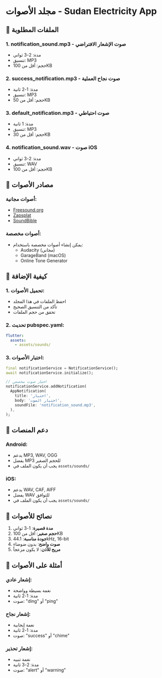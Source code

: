 # مجلد الأصوات - Sudan Electricity App

## 📁 الملفات المطلوبة

### 1. **notification_sound.mp3** - صوت الإشعار الافتراضي
- مدة: 2-3 ثواني
- تنسيق: MP3
- حجم: أقل من 100KB

### 2. **success_notification.mp3** - صوت نجاح العملية
- مدة: 1-2 ثانية
- تنسيق: MP3
- حجم: أقل من 50KB

### 3. **default_notification.mp3** - صوت احتياطي
- مدة: 1 ثانية
- تنسيق: MP3
- حجم: أقل من 30KB

### 4. **notification_sound.wav** - صوت iOS
- مدة: 2-3 ثواني
- تنسيق: WAV
- حجم: أقل من 100KB

## 🎵 مصادر الأصوات

### **أصوات مجانية:**
- [Freesound.org](https://freesound.org/)
- [Zapsplat](https://www.zapsplat.com/)
- [SoundBible](http://soundbible.com/)

### **أصوات مخصصة:**
- يمكن إنشاء أصوات مخصصة باستخدام:
  - Audacity (مجاني)
  - GarageBand (macOS)
  - Online Tone Generator

## 🔧 كيفية الإضافة

### **1. تحميل الأصوات:**
- احفظ الملفات في هذا المجلد
- تأكد من التنسيق الصحيح
- تحقق من حجم الملفات

### **2. تحديث pubspec.yaml:**
```yaml
flutter:
  assets:
    - assets/sounds/
```

### **3. اختبار الأصوات:**
```dart
final notificationService = NotificationService();
await notificationService.initialize();

// اختبار صوت مخصص
notificationService.addNotification(
  AppNotification(
    title: 'اختبار',
    body: 'اختبار الصوت',
    soundFile: 'notification_sound.mp3',
  ),
);
```

## 📱 دعم المنصات

### **Android:**
- يدعم MP3, WAV, OGG
- يفضل MP3 للحجم الصغير
- يجب أن يكون الملف في `assets/sounds/`

### **iOS:**
- يدعم WAV, CAF, AIFF
- يفضل WAV للتوافق
- يجب أن يكون الملف في `assets/sounds/`

## 🎯 نصائح للأصوات

1. **مدة قصيرة**: 1-3 ثواني
2. **حجم صغير**: أقل من 100KB
3. **جودة مناسبة**: 44.1kHz, 16-bit
4. **صوت واضح**: بدون ضوضاء
5. **مريح للأذن**: لا يكون مزعجاً

## 🚀 أمثلة على الأصوات

### **إشعار عادي:**
- نغمة بسيطة وواضحة
- مدة: 1-2 ثانية
- صوت: "ding" أو "ping"

### **إشعار نجاح:**
- نغمة إيجابية
- مدة: 1-2 ثانية
- صوت: "success" أو "chime"

### **إشعار تحذير:**
- نغمة تنبيه
- مدة: 2-3 ثانية
- صوت: "alert" أو "warning"
